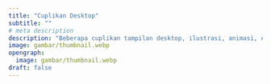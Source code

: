 ```yaml
---
title: "Cuplikan Desktop"
subtitle: ""
# meta description
description: "Beberapa cuplikan tampilan desktop, ilustrasi, animasi, editing video, mesin game, perkantoran, dan produktifitas dasar."
image: gambar/thumbnail.webp
opengraph:
  image: gambar/thumbnail.webp
draft: false
---
```

